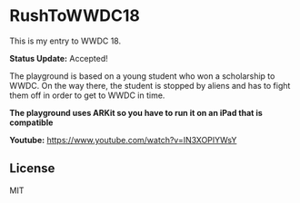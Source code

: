 # RushToWWDC18


This is my entry to WWDC 18.

**Status Update:** Accepted!

The playground is based on a young student who won a scholarship to WWDC. On the way there, the student is stopped by aliens and has to fight them off in order to get to WWDC in time.

**The playground uses ARKit so you have to run it on an iPad that is compatible**

**Youtube:** https://www.youtube.com/watch?v=IN3XOPIYWsY

## License
MIT
